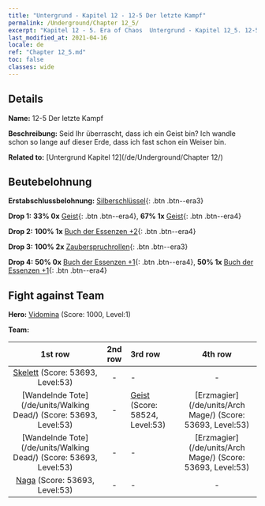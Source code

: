 ```yaml
---
title: "Untergrund - Kapitel 12 - 12-5 Der letzte Kampf"
permalink: /Underground/Chapter 12_5/
excerpt: "Kapitel 12 - 5. Era of Chaos  Untergrund - Kapitel 12_5. 12-5 Der letzte Kampf"
last_modified_at: 2021-04-16
locale: de
ref: "Chapter 12_5.md"
toc: false
classes: wide
---
```


## Details

 **Name:** 12-5 Der letzte Kampf

 **Beschreibung:** Seid Ihr überrascht, dass ich ein Geist bin? Ich wandle schon so lange auf dieser Erde, dass ich fast schon ein Weiser bin.

 **Related to:** [Untergrund Kapitel 12](/de/Underground/Chapter 12/)

## Beutebelohnung

 **Erstabschlussbelohnung:** [Silberschlüssel](/de/Items/con_693/){: .btn .btn--era3}

 **Drop 1:** **33% 0x** [Geist](/de/Items/unt_210/){: .btn .btn--era4}, **67% 1x** [Geist](/de/Items/unt_210/){: .btn .btn--era4}

 **Drop 2:** **100% 1x** [Buch der Essenzen +2](/de/Items/mat_53/){: .btn .btn--era4}

 **Drop 3:** **100% 2x** [Zauberspruchrollen](/de/Items/con_694/){: .btn .btn--era3}

 **Drop 4:** **50% 0x** [Buch der Essenzen +1](/de/Items/mat_46/){: .btn .btn--era4}, **50% 1x** [Buch der Essenzen +1](/de/Items/mat_46/){: .btn .btn--era4}


## Fight against Team
 **Hero:** [Vidomina](/de/heroes/Vidomina/) (Score: 1000, Level:1)

 **Team:**


  | 1st row | 2nd row | 3rd row | 4th row |
  |:----:|:----:|:----|:----:|
  | [Skelett](/de/units/Skeleton/) (Score: 53693, Level:53)  | - | - | - |
  | [Wandelnde Tote](/de/units/Walking Dead/) (Score: 53693, Level:53)  | - | [Geist](/de/units/Wight/) (Score: 58524, Level:53)  | [Erzmagier](/de/units/Arch Mage/) (Score: 53693, Level:53)  |
  | [Wandelnde Tote](/de/units/Walking Dead/) (Score: 53693, Level:53)  | - | - | [Erzmagier](/de/units/Arch Mage/) (Score: 53693, Level:53)  |
  | [Naga](/de/units/Naga/) (Score: 53693, Level:53)  | - | - | - |



